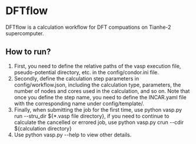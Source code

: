# DFTflow
DFTflow is a  calculation workflow for DFT compuations on Tianhe-2 supercomputer. 
## How to run?
1. First, you need to define the relative paths of the vasp execution file, pseudo-potential directory, etc. in the config/condor.ini file.
2. Secondly, define the calculation step parameters in config/workflow.json, including the calculation type, parameters, the number of nodes and cores used in the calculation, and so on. Note that once you define the step name, you need to define the INCAR.yaml file with the corresponding name under config/template/. 
3. Finally, when submitting the job for the first time, use python vasp.py run --stru_dir ${*.vasp file directory}, if you need to continue to calculate the cancelled or errored job, use python vasp.py crun --cdir ${calculation directory} 
4. Use python vasp.py --help to view other details.
